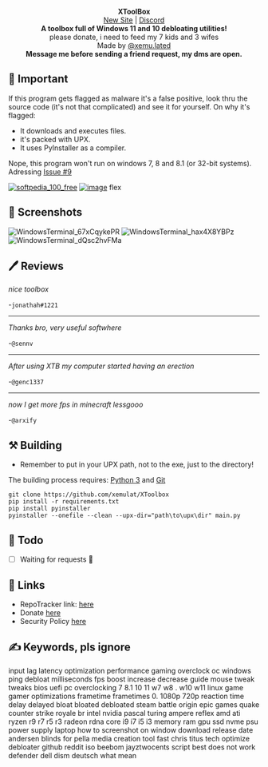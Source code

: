 <p align="center">
<strong>XToolBox</strong>
</br>
<a href="https://xem.lol/xtoolbox">New Site</a> | <a href="https://discord.com/invite/sVRWsFYu7S">Discord</a>
</br>
<strong>A toolbox full of Windows 11 and 10 debloating utilities!</strong>
</br>
please donate, i need to feed my 7 kids and 3 wifes
</br>
Made by <a href="https://discord.com/users/1207030093755453513">@xemu.lated</a>
</br>
<strong>Message me before sending a friend request, my dms are open.</strong>
</br>

## 📑 Important
If this program gets flagged as malware it's a false positive, look thru the source code (it's not that complicated) and see it for yourself. On why it's flagged:
- It downloads and executes files.
- it's packed with UPX.
- It uses PyInstaller as a compiler.

Nope, this program won't run on windows 7, 8 and 8.1 (or 32-bit systems). Adressing [Issue #9](https://github.com/xemulat/XToolbox/issues/9)

[![softpedia_100_free](https://github.com/xemulat/XToolbox/assets/98595166/ec999c48-5c57-4d69-95b4-a8c6409a01d6)](https://www.softpedia.com/get/System/System-Miscellaneous/XE-XToolBox.shtml#status)
[![image](https://user-images.githubusercontent.com/98595166/219121380-9a0d0213-47db-41ea-8525-2b68d3388c44.png)](https://www.majorgeeks.com/files/details/xtoolbox.html)
flex

## 📸 Screenshots
![WindowsTerminal_67xCqykePR](https://github.com/xemulat/XToolbox/assets/98595166/ab0103be-2f5c-4191-b62c-5bfd127b419c)
![WindowsTerminal_hax4X8YBPz](https://github.com/xemulat/XToolbox/assets/98595166/e8936ec7-4337-4291-869c-46e26589b984)
![WindowsTerminal_dQsc2hvFMa](https://github.com/xemulat/XToolbox/assets/98595166/5f0dc069-df08-4dd0-a6c0-8c5fdedbe0cc)

## 🖊️ Reviews
*nice toolbox*

-`jonathah#1221`

------

*Thanks bro, very useful softwhere*

-`@sennv`

------

*After using XTB my computer started having an erection*

-`@genc1337`

------

*now I get more fps in minecraft lessgooo*

-`@arxify`
## ⚒️ Building
- Remember to put in your UPX path, not to the exe, just to the directory!

The building process requires: [Python 3](https://www.python.org/downloads/) and [Git](https://git-scm.com/downloads)
```
git clone https://github.com/xemulat/XToolbox
pip install -r requirements.txt
pip install pyinstaller
pyinstaller --onefile --clean --upx-dir="path\to\upx\dir" main.py
```

## 📌 Todo
- [ ] Waiting for requests 🚎

## 🔗 Links
- RepoTracker link: [here](https://repo-tracker.com/r/gh/xemulat/XToolBox)
- Donate [here](https://rentry.org/HowToSupportXem)
- Security Policy [here](https://github.com/xemulat/XToolBox/blob/main/SECURITY.md)

## ✍️ Keywords, pls ignore
input lag latency optimization performance gaming overclock oc windows ping debloat milliseconds fps boost increase decrease guide mouse tweak tweaks bios uefi pc overclocking 7 8.1 10 11 w7 w8 . w10 w11 linux game gamer optimizations frametime frametimes 0. 1080p 720p reaction time delay delayed bloat bloated debloated steam battle origin epic games quake counter strike royale br intel nvidia pascal turing ampere reflex amd ati ryzen r9 r7 r5 r3 radeon rdna core i9 i7 i5 i3 memory ram gpu ssd nvme psu power supply laptop how to screenshot on window download release date andersen blinds for pella media creation tool fast chris titus tech optimize debloater github reddit iso beebom jayztwocents script best does not work defender dell dism deutsch what mean 
